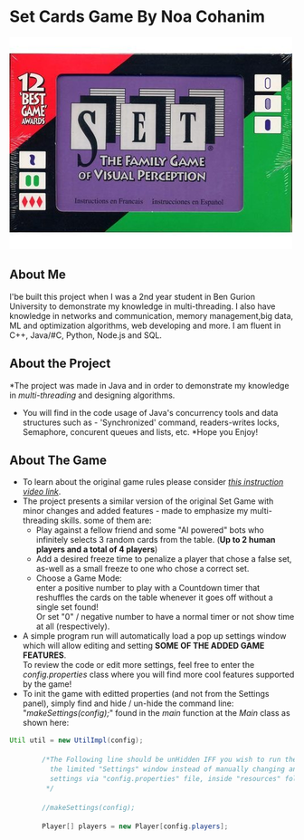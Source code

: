 # **Set Cards Game By Noa Cohanim**
![Set Cards Game Logo](./resources/LOGO.jpg)

## About Me
I'be built this project when I was a 2nd year student in Ben Gurion University to demonstrate my knowledge in multi-threading. 
I also have knowledge in networks and communication, memory management,big data, ML and optimization algorithms, web developing and more. 
I am fluent in C++, Java/#C, Python, Node.js and SQL.  
 

## About the Project
*The project was made in Java and in order to demonstrate my knowledge in *multi-threading* and designing algorithms.
* You will find in the code usage of Java's concurrency tools and data structures such as - 'Synchronized' command, readers-writes locks, Semaphore, concurent queues and lists, etc.
*Hope you Enjoy!

## About The Game
* To learn about the original game rules please consider [*this instruction video link*](https://www.youtube.com/watch?v=NzXDfSFQ1c0).  
* The project presents a similar version of the original Set Game with minor changes and added features - made to emphasize my multi-threading skills. some of them are:
    * Play against a fellow friend and some "AI powered" bots who infinitely selects 3 random cards from the table. (**Up to 2 human players and a total of 4 players**)
    * Add a desired freeze time to penalize a player that chose a false set, as-well as a small freeze to one who chose a correct set.
    * Choose a Game Mode:  
     enter a positive number to play with a Countdown timer that reshuffles the cards on the table whenever it goes off without a single set found!  
     Or set "0" / negative number to have a normal timer or not show time at all (respectively).  
* A simple program run will automatically load a pop up settings window which will allow editing and setting **SOME OF THE ADDED GAME FEATURES**.  
To review the code or edit more settings, feel free to enter the *config.properties* class where you will find more cool features supported by the game!
* To init the game with editted properties (and not from the Settings panel), simply find and hide / un-hide the command line:  
"*makeSettings(config);*" found in the *main* function at the *Main* class as shown here:

```java
Util util = new UtilImpl(config);

        /*The Following line should be unHidden IFF you wish to run the game with
          the limited "Settings" window instead of manually changing any desires
          settings via "config.properties" file, inside "resources" folder!!
         */

        //makeSettings(config);

        Player[] players = new Player[config.players];
```





